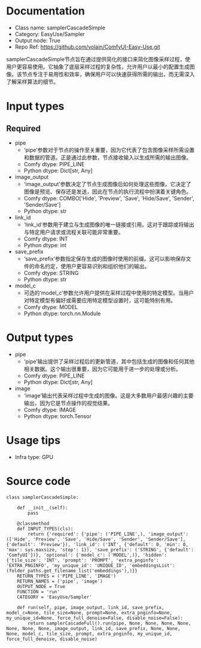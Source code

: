 # Documentation
- Class name: samplerCascadeSimple
- Category: EasyUse/Sampler
- Output node: True
- Repo Ref: https://github.com/yolain/ComfyUI-Easy-Use.git

samplerCascadeSimple节点旨在通过提供简化的接口来简化图像采样过程，使用户更容易使用。它抽象了底层采样过程的复杂性，允许用户以最小的配置生成图像。该节点专注于易用性和效率，确保用户可以快速获得所需的输出，而无需深入了解采样算法的细节。

# Input types
## Required
- pipe
    - ‘pipe’参数对于节点的操作至关重要，因为它代表了包含图像采样所需设置和数据的管道。正是通过此参数，节点接收输入以生成所需的输出图像。
    - Comfy dtype: PIPE_LINE
    - Python dtype: Dict[str, Any]
- image_output
    - ‘image_output’参数决定了节点生成图像后如何处理这些图像。它决定了图像是预览、保存还是发送，因此在节点的执行流程中扮演着关键角色。
    - Comfy dtype: COMBO['Hide', 'Preview', 'Save', 'Hide/Save', 'Sender', 'Sender/Save']
    - Python dtype: str
- link_id
    - ‘link_id’参数用于建立与生成图像的唯一链接或引用。这对于跟踪或将输出与特定用户请求或流程关联可能非常重要。
    - Comfy dtype: INT
    - Python dtype: int
- save_prefix
    - ‘save_prefix’参数指定保存生成的图像时使用的前缀。这可以影响保存文件的命名约定，使用户更容易识别和组织他们的输出。
    - Comfy dtype: STRING
    - Python dtype: str
- model_c
    - 可选的‘model_c’参数允许用户提供在采样过程中使用的特定模型。当用户对特定模型有偏好或需要应用特定模型设置时，这可能特别有用。
    - Comfy dtype: MODEL
    - Python dtype: torch.nn.Module

# Output types
- pipe
    - ‘pipe’输出提供了采样过程后的更新管道，其中包括生成的图像和任何其他相关数据。这个输出很重要，因为它可能用于进一步的处理或分析。
    - Comfy dtype: PIPE_LINE
    - Python dtype: Dict[str, Any]
- image
    - ‘image’输出代表采样过程中生成的图像。这是大多数用户最感兴趣的主要输出，因为它是节点操作的视觉结果。
    - Comfy dtype: IMAGE
    - Python dtype: torch.Tensor

# Usage tips
- Infra type: GPU

# Source code
```
class samplerCascadeSimple:

    def __init__(self):
        pass

    @classmethod
    def INPUT_TYPES(cls):
        return {'required': {'pipe': ('PIPE_LINE',), 'image_output': (['Hide', 'Preview', 'Save', 'Hide/Save', 'Sender', 'Sender/Save'], {'default': 'Preview'}), 'link_id': ('INT', {'default': 0, 'min': 0, 'max': sys.maxsize, 'step': 1}), 'save_prefix': ('STRING', {'default': 'ComfyUI'})}, 'optional': {'model_c': ('MODEL',)}, 'hidden': {'tile_size': 'INT', 'prompt': 'PROMPT', 'extra_pnginfo': 'EXTRA_PNGINFO', 'my_unique_id': 'UNIQUE_ID', 'embeddingsList': (folder_paths.get_filename_list('embeddings'),)}}
    RETURN_TYPES = ('PIPE_LINE', 'IMAGE')
    RETURN_NAMES = ('pipe', 'image')
    OUTPUT_NODE = True
    FUNCTION = 'run'
    CATEGORY = 'EasyUse/Sampler'

    def run(self, pipe, image_output, link_id, save_prefix, model_c=None, tile_size=None, prompt=None, extra_pnginfo=None, my_unique_id=None, force_full_denoise=False, disable_noise=False):
        return samplerCascadeFull().run(pipe, None, None, None, None, None, None, None, image_output, link_id, save_prefix, None, None, None, model_c, tile_size, prompt, extra_pnginfo, my_unique_id, force_full_denoise, disable_noise)
```